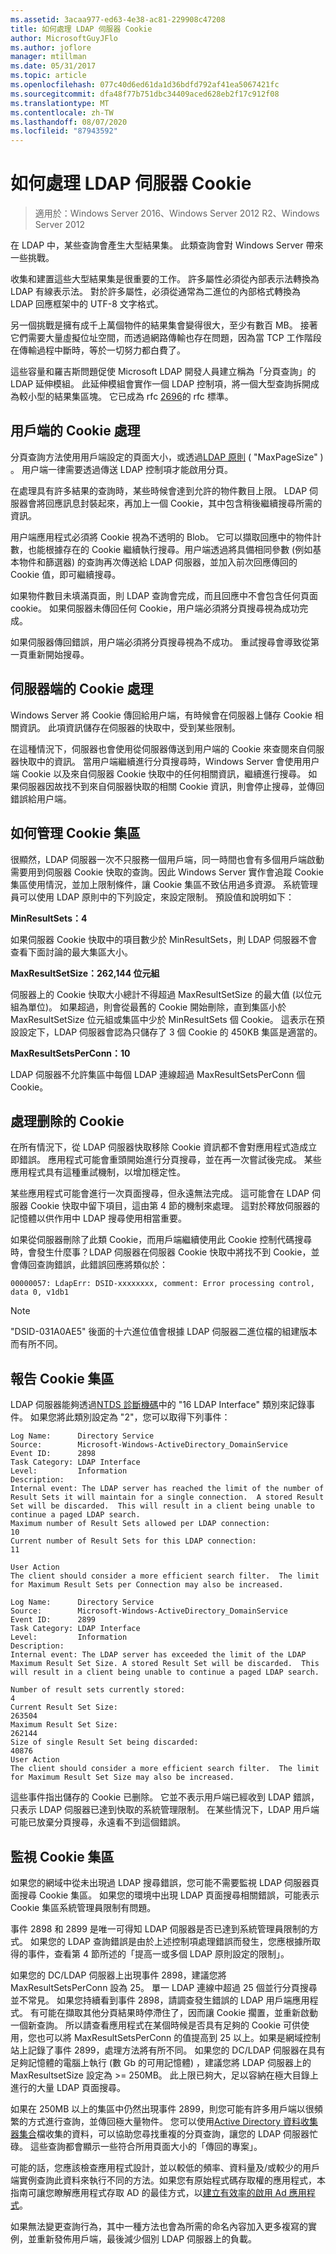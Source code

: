 ```yaml
---
ms.assetid: 3acaa977-ed63-4e38-ac81-229908c47208
title: 如何處理 LDAP 伺服器 Cookie
author: MicrosoftGuyJFlo
ms.author: joflore
manager: mtillman
ms.date: 05/31/2017
ms.topic: article
ms.openlocfilehash: 077c40d6ed61da1d36bdfd792af41ea5067421fc
ms.sourcegitcommit: dfa48f77b751dbc34409aced628eb2f17c912f08
ms.translationtype: MT
ms.contentlocale: zh-TW
ms.lasthandoff: 08/07/2020
ms.locfileid: "87943592"
---
```

# <a name="how-ldap-server-cookies-are-handled"></a>如何處理 LDAP 伺服器 Cookie

>適用於：Windows Server 2016、Windows Server 2012 R2、Windows Server 2012

在 LDAP 中，某些查詢會產生大型結果集。 此類查詢會對 Windows Server 帶來一些挑戰。

收集和建置這些大型結果集是很重要的工作。 許多屬性必須從內部表示法轉換為 LDAP 有線表示法。 對於許多屬性，必須從通常為二進位的內部格式轉換為 LDAP 回應框架中的 UTF-8 文字格式。

另一個挑戰是擁有成千上萬個物件的結果集會變得很大，至少有數百 MB。 接著它們需要大量虛擬位址空間，而透過網路傳輸也存在問題，因為當 TCP 工作階段在傳輸過程中斷時，等於一切努力都白費了。

這些容量和羅吉斯問題促使 Microsoft LDAP 開發人員建立稱為「分頁查詢」的 LDAP 延伸模組。 此延伸模組會實作一個 LDAP 控制項，將一個大型查詢拆開成為較小型的結果集區塊。 它已成為 rfc [2696](http://www.ietf.org/rfc/rfc2696)的 rfc 標準。

## <a name="cookie-handling-on-client"></a>用戶端的 Cookie 處理
分頁查詢方法使用用戶端設定的頁面大小，或透過[LDAP 原則](https://support.microsoft.com/kb/315071/en-us) ( "MaxPageSize" ) 。 用户端一律需要透過傳送 LDAP 控制項才能啟用分頁。


在處理具有許多結果的查詢時，某些時候會達到允許的物件數目上限。 LDAP 伺服器會將回應訊息封裝起來，再加上一個 Cookie，其中包含稍後繼續搜尋所需的資訊。

用户端應用程式必須將 Cookie 視為不透明的 Blob。 它可以擷取回應中的物件計數，也能根據存在的 Cookie 繼續執行搜尋。用户端透過將具備相同參數 (例如基本物件和篩選器) 的查詢再次傳送給 LDAP 伺服器，並加入前次回應傳回的 Cookie 值，即可繼續搜尋。

如果物件數目未填滿頁面，則 LDAP 查詢會完成，而且回應中不會包含任何頁面 cookie。 如果伺服器未傳回任何 Cookie，用户端必須將分頁搜尋視為成功完成。

如果伺服器傳回錯誤，用户端必須將分頁搜尋視為不成功。 重試搜尋會導致從第一頁重新開始搜尋。

## <a name="server-side-cookie-handling"></a>伺服器端的 Cookie 處理
Windows Server 將 Cookie 傳回給用户端，有時候會在伺服器上儲存 Cookie 相關資訊。 此項資訊儲存在伺服器的快取中，受到某些限制。

在這種情況下，伺服器也會使用從伺服器傳送到用户端的 Cookie 來查閱來自伺服器快取中的資訊。 當用户端繼續進行分頁搜尋時，Windows Server 會使用用户端 Cookie 以及來自伺服器 Cookie 快取中的任何相關資訊，繼續進行搜尋。 如果伺服器因故找不到來自伺服器快取的相關 Cookie 資訊，則會停止搜尋，並傳回錯誤給用户端。

## <a name="how-the-cookie-pool-is-managed"></a>如何管理 Cookie 集區
很顯然，LDAP 伺服器一次不只服務一個用戶端，同一時間也會有多個用戶端啟動需要用到伺服器 Cookie 快取的查詢。因此 Windows Server 實作會追蹤 Cookie 集區使用情況，並加上限制條件，讓 Cookie 集區不致佔用過多資源。 系統管理員可以使用 LDAP 原則中的下列設定，來設定限制。 預設值和說明如下：

**MinResultSets：4**

如果伺服器 Cookie 快取中的項目數少於 MinResultSets，則 LDAP 伺服器不會查看下面討論的最大集區大小。

**MaxResultSetSize：262,144 位元組**

伺服器上的 Cookie 快取大小總計不得超過 MaxResultSetSize 的最大值 (以位元組為單位)。 如果超過，則會從最舊的 Cookie 開始刪除，直到集區小於 MaxResultSetSize 位元組或集區中少於 MinResultSets 個 Cookie。 這表示在預設設定下，LDAP 伺服器會認為只儲存了 3 個 Cookie 的 450KB 集區是適當的。

**MaxResultSetsPerConn：10**

LDAP 伺服器不允許集區中每個 LDAP 連線超過 MaxResultSetsPerConn 個 Cookie。

## <a name="handling-deleted-cookies"></a>處理删除的 Cookie
在所有情況下，從 LDAP 伺服器快取移除 Cookie 資訊都不會對應用程式造成立即錯誤。 應用程式可能會重頭開始進行分頁搜尋，並在再一次嘗試後完成。 某些應用程式具有這種重試機制，以增加穩定性。

某些應用程式可能會進行一次頁面搜尋，但永遠無法完成。 這可能會在 LDAP 伺服器 Cookie 快取中留下項目，這由第 4 節的機制來處理。 這對於釋放伺服器的記憶體以供作用中 LDAP 搜尋使用相當重要。

如果從伺服器刪除了此類 Cookie，而用戶端繼續使用此 Cookie 控制代碼搜尋時，會發生什麼事？LDAP 伺服器在伺服器 Cookie 快取中將找不到 Cookie，並會傳回查詢錯誤，此錯誤回應將類似於：

```
00000057: LdapErr: DSID-xxxxxxxx, comment: Error processing control, data 0, v1db1
```

> [!NOTE]
> "DSID-031A0AE5" 後面的十六進位值會根據 LDAP 伺服器二進位檔的組建版本而有所不同。

## <a name="reporting-on-the-cookie-pool"></a>報告 Cookie 集區
LDAP 伺服器能夠透過[NTDS 診斷機碼](https://support.microsoft.com/kb/314980/en-us)中的 "16 LDAP Interface" 類別來記錄事件。 如果您將此類別設定為 "2"，您可以取得下列事件：

```
Log Name:      Directory Service
Source:        Microsoft-Windows-ActiveDirectory_DomainService
Event ID:      2898
Task Category: LDAP Interface
Level:         Information
Description:
Internal event: The LDAP server has reached the limit of the number of Result Sets it will maintain for a single connection.  A stored Result Set will be discarded.  This will result in a client being unable to continue a paged LDAP search.
Maximum number of Result Sets allowed per LDAP connection:
10
Current number of Result Sets for this LDAP connection:
11

User Action
The client should consider a more efficient search filter.  The limit for Maximum Result Sets per Connection may also be increased.

```

```
Log Name:      Directory Service
Source:        Microsoft-Windows-ActiveDirectory_DomainService
Event ID:      2899
Task Category: LDAP Interface
Level:         Information
Description:
Internal event: The LDAP server has exceeded the limit of the LDAP Maximum Result Set Size. A stored Result Set will be discarded.  This will result in a client being unable to continue a paged LDAP search.

Number of result sets currently stored:
4
Current Result Set Size:
263504
Maximum Result Set Size:
262144
Size of single Result Set being discarded:
40876
User Action
The client should consider a more efficient search filter.  The limit for Maximum Result Set Size may also be increased.

```

這些事件指出儲存的 Cookie 已删除。 它並不表示用戶端已經收到 LDAP 錯誤，只表示 LDAP 伺服器已達到快取的系統管理限制。  在某些情況下，LDAP 用戶端可能已放棄分頁搜尋，永遠看不到這個錯誤。

## <a name="monitoring-the-cookie-pool"></a>監視 Cookie 集區
如果您的網域中從未出現過 LDAP 搜尋錯誤，您可能不需要監視 LDAP 伺服器頁面搜尋 Cookie 集區。 如果您的環境中出現 LDAP 頁面搜尋相關錯誤，可能表示 Cookie 集區系統管理員限制有問題。

事件 2898 和 2899 是唯一可得知 LDAP 伺服器是否已達到系統管理員限制的方式。 如果您的 LDAP 查詢錯誤是由於上述控制項處理錯誤而發生，您應根據所取得的事件，查看第 4 節所述的「提高一或多個 LDAP 原則設定的限制」。

如果您的 DC/LDAP 伺服器上出現事件 2898，建議您將 MaxResultSetsPerConn 設為 25。 單一 LDAP 連線中超過 25 個並行分頁搜尋並不常見。 如果您持續看到事件 2898，請調查發生錯誤的 LDAP 用戶端應用程式。 有可能在擷取其他分頁結果時停滯住了，因而讓 Cookie 擱置，並重新啟動一個新查詢。 所以請查看應用程式在某個時候是否具有足夠的 Cookie 可供使用，您也可以將 MaxResultSetsPerConn 的值提高到 25 以上。如果是網域控制站上記錄了事件 2899，處理方法將有所不同。 如果您的 DC/LDAP 伺服器在具有足夠記憶體的電腦上執行 (數 Gb 的可用記憶體) ，建議您將 LDAP 伺服器上的 MaxResultsetSize 設定為 >= 250MB。 此上限已夠大，足以容納在極大目錄上進行的大量 LDAP 頁面搜尋。

如果在 250MB 以上的集區中仍然出現事件 2899，則您可能有許多用戶端以很頻繁的方式進行查詢，並傳回極大量物件。 您可以使用[Active Directory 資料收集器集合](/archive/blogs/askds/son-of-spa-ad-data-collector-sets-in-win2008-and-beyond)檔收集的資料，可以協助您尋找重複的分頁查詢，讓您的 LDAP 伺服器忙碌。 這些查詢都會顯示一些符合所用頁面大小的「傳回的專案」。

可能的話，您應該檢查應用程式設計，並以較低的頻率、資料量及/或較少的用戶端實例查詢此資料來執行不同的方法。如果您有原始程式碼存取權的應用程式，本指南可讓您瞭解應用程式存取 AD 的最佳方式，以[建立有效率的啟用 Ad 應用程式](/previous-versions/ms808539(v=msdn.10))。

如果無法變更查詢行為，其中一種方法也會為所需的命名內容加入更多複寫的實例，並重新發佈用戶端，最後減少個別 LDAP 伺服器上的負載。

